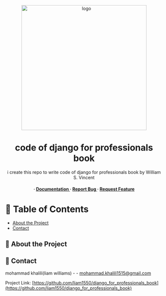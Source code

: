 <div align='center'>

<img src=https://m.media-amazon.com/images/I/61xkV4Eb4+L._AC_UF1000,1000_QL80_.jpg alt="logo" width=400 height=400 />

<h1>code of django for professionals book</h1>
<p>i create this repo to write code of django for professionals book by William S. Vincent </p>

<h4> <span> · </span> <a href="https://github.com/liam1550/django_for_professionals_book/blob/master/README.md"> Documentation </a> <span> · </span> <a href="https://github.com/liam1550/django_for_professionals_book/issues"> Report Bug </a> <span> · </span> <a href="https://github.com/liam1550/django_for_professionals_book/issues"> Request Feature </a> </h4>


</div>

# :notebook_with_decorative_cover: Table of Contents

- [About the Project](#star2-about-the-project)
- [Contact](#handshake-contact)


## :star2: About the Project

## :handshake: Contact

mohammad khalili(liam williams) - - mohammad.khalili1515@gmail.com

Project Link: [https://github.com/liam1550/django_for_professionals_book](https://github.com/liam1550/django_for_professionals_book)
